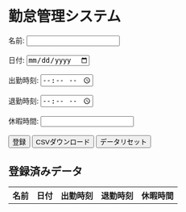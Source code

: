 <!DOCTYPE html>
<html>
  <head>
    <meta charset="UTF-8">
    <title>勤怠管理システム</title>
  </head>
  <body>
    <h1>勤怠管理システム</h1>
    <form>
      <label for="name">名前:</label>
      <input type="text" id="name" name="name"><br><br>
      <label for="date">日付:</label>
      <input type="date" id="date" name="date"><br><br>
      <label for="start_time">出勤時刻:</label>
      <input type="time" id="start_time" name="start_time"><br><br>
      <label for="end_time">退勤時刻:</label>
      <input type="time" id="end_time" name="end_time"><br><br>
      <label for="vacation_time">休暇時間:</label>
      <input type="number" id="vacation_time" name="vacation_time" min="0"><br><br>
      <input type="button" value="登録" onclick="saveData()">
      <input type="button" value="CSVダウンロード" onclick="downloadCSV()">
      <input type="button" value="データリセット" onclick="resetData()">
    </form>
    <h2>登録済みデータ</h2>
    <table id="data_table">
      <tr>
        <th>名前</th>
        <th>日付</th>
        <th>出勤時刻</th>
        <th>退勤時刻</th>
        <th>休暇時間</th>
      </tr>
    </table>
    <script>
      // 登録済みデータの配列
      var data_array = [];

      // データを保存する
      function saveData() {
        // 入力された値を取得
        var name = document.getElementById("name").value;
        var date = document.getElementById("date").value;
        var start_time = document.getElementById("start_time").value;
        var end_time = document.getElementById("end_time").value;
        var vacation_time = document.getElementById("vacation_time").value;

        // 入力された値をオブジェクトにまとめる
        var data = {
          name: name,
          date: date,
          start_time: start_time,
          end_time: end_time,
          vacation_time: vacation_time
        };

        // データを配列に追加
        data_array.push(data);

        // テーブルにデータを表示する
        displayData();

        // 入力フォームをクリアする
        clearForm();
      }

      // データを表示する
      function displayData() {
        // テーブルのtbodyを取得
        var tbody = document.getElementById("data_table").getElementsByTagName("tbody")[0];

        // tbodyを初期化する
        tbody.innerHTML = "";

       // データをテーブルに表示する
      for (var i = 0; i < data_array.length; i++) {
      var data = data_array[i];
      var row = tbody.insertRow(-1);
      var nameCell = row.insertCell(0);
      var dateCell = row.insertCell(1);
      var startTimeCell = row.insertCell(2);
      var endTimeCell = row.insertCell(3);
      var vacationTimeCell = row.insertCell(4);
      nameCell.innerHTML = data.name;
      dateCell.innerHTML = data.date;
      startTimeCell.innerHTML = data.start_time;
      endTimeCell.innerHTML = data.end_time;
      vacationTimeCell.innerHTML = data.vacation_time;
      }
    }
  // 入力フォームをクリアする
  function clearForm() {
    document.getElementById("name").value = "";
    document.getElementById("date").value = "";
    document.getElementById("start_time").value = "";
    document.getElementById("end_time").value = "";
    document.getElementById("vacation_time").value = "";
  }

  // データをCSV形式でダウンロードする
  function downloadCSV() {
    // ヘッダー行を作成
    var csv = "名前,日付,出勤時刻,退勤時刻,休暇時間\n";

    // データ行を作成
    for (var i = 0; i < data_array.length; i++) {
      var data = data_array[i];
      csv += data.name + "," + data.date + "," + data.start_time + "," + data.end_time + "," + data.vacation_time + "\n";
    }

    // CSVファイルを作成
    var blob = new Blob([csv], { type: "text/csv" });
    var url = URL.createObjectURL(blob);
    var a = document.createElement("a");
    a.download = "data.csv";
    a.href = url;
    a.click();
  }

  // データをリセットする
  function resetData() {
    // 配列を初期化する
    data_array = [];

    // テーブルを初期化する
    var tbody = document.getElementById("data_table").getElementsByTagName("tbody")[0];
    tbody.innerHTML = "";
  }
</script>
 </body>
</html>                                            
